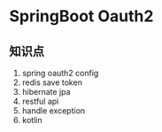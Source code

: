 # SpringBoot Oauth2

## 知识点
1. spring oauth2 config
2. redis save token
3. hibernate jpa 
4. restful api 
5. handle exception 
6. kotlin
